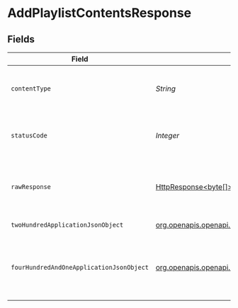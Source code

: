 # AddPlaylistContentsResponse


## Fields

| Field                                                                                                                                                  | Type                                                                                                                                                   | Required                                                                                                                                               | Description                                                                                                                                            |
| ------------------------------------------------------------------------------------------------------------------------------------------------------ | ------------------------------------------------------------------------------------------------------------------------------------------------------ | ------------------------------------------------------------------------------------------------------------------------------------------------------ | ------------------------------------------------------------------------------------------------------------------------------------------------------ |
| `contentType`                                                                                                                                          | *String*                                                                                                                                               | :heavy_check_mark:                                                                                                                                     | HTTP response content type for this operation                                                                                                          |
| `statusCode`                                                                                                                                           | *Integer*                                                                                                                                              | :heavy_check_mark:                                                                                                                                     | HTTP response status code for this operation                                                                                                           |
| `rawResponse`                                                                                                                                          | [HttpResponse<byte[]>](https://docs.oracle.com/en/java/javase/11/docs/api/java.net.http/java/net/http/HttpResponse.html)                               | :heavy_check_mark:                                                                                                                                     | Raw HTTP response; suitable for custom response parsing                                                                                                |
| `twoHundredApplicationJsonObject`                                                                                                                      | [org.openapis.openapi.models.operations.AddPlaylistContentsResponseBody](../../models/operations/AddPlaylistContentsResponseBody.md)                   | :heavy_minus_sign:                                                                                                                                     | Playlist Updated                                                                                                                                       |
| `fourHundredAndOneApplicationJsonObject`                                                                                                               | [org.openapis.openapi.models.operations.AddPlaylistContentsPlaylistsResponseBody](../../models/operations/AddPlaylistContentsPlaylistsResponseBody.md) | :heavy_minus_sign:                                                                                                                                     | Unauthorized - Returned if the X-Plex-Token is missing from the header or query.                                                                       |